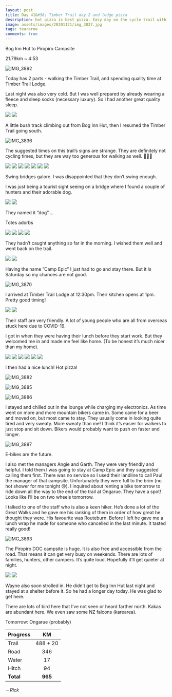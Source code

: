 ```yaml
---
layout: post
title: Day 41&#58; Timber Trail day 2 and lodge pizza
description: hot pizza is best pizza. Easy day on the cycle trail with lots of time spent chilling in a lodge
image: assets/images/20201121/img_3837.jpg
tags: teararoa
comments: true
---
```


Bog Inn Hut to Piropiro Campsite

21.79km ~ 4:53

![IMG_3892](/assets/images/20201121/img_3892.jpg)

Today has 2 parts - walking the Timber Trail, and spending quality time at Timber Trail Lodge.

Last night was also very cold. But I was well prepared by already wearing a fleece and sleep socks (necessary luxury). So I had another great quality sleep. 

<div class="gallery" data-columns="2">
  <img src="/assets/images/20201121/img_3834.jpg">
  <img src="/assets/images/20201121/img_3835.jpg">
</div>

A little bush track climbing out from Bog Inn Hut, then I resumed the Timber Trail going south. 

![IMG_3836](/assets/images/20201121/img_3836.jpg)

The suggested times on this trail’s signs are strange. They are definitely not cycling times, but they are way too generous for walking as well. 🤷🏻‍♂️

<div class="gallery" data-columns="2">
  <img src="/assets/images/20201121/img_3837.jpg">
  <img src="/assets/images/20201121/img_3838.jpg">
  <img src="/assets/images/20201121/img_3841.jpg">
  <img src="/assets/images/20201121/img_3842.jpg">
  <img src="/assets/images/20201121/img_3843.jpg">
  <img src="/assets/images/20201121/img_3845.jpg">
  <img src="/assets/images/20201121/img_3846.jpg">
</div>

Swing bridges galore. I was disappointed that they don’t swing enough. 

I was just being a tourist sight seeing on a bridge where I found a couple of hunters and their adorable dog. 

<div class="gallery" data-columns="2">
  <img src="/assets/images/20201121/img_3858.jpg">
  <img src="/assets/images/20201121/img_3859.jpg">
</div>

They named it “dog”....

Totes adorbs

<div class="gallery" data-columns="2">
  <img src="/assets/images/20201121/img_3860.jpg">
  <img src="/assets/images/20201121/img_3861.jpg">
  <img src="/assets/images/20201121/img_3862.jpg">
  <img src="/assets/images/20201121/img_3863.jpg">
</div>

They hadn’t caught anything so far in the morning. I wished them well and went back on the trail. 

<div class="gallery" data-columns="2">
  <img src="/assets/images/20201121/img_3868.jpg">
  <img src="/assets/images/20201121/img_3869.jpg">
</div>

Having the name ”Camp Epic” I just had to go and stay there. But it _is_ Saturday so my chances are not good. 

![IMG_3870](/assets/images/20201121/img_3870.jpg)

I arrived at Timber Trail Lodge at 12:30pm. Their kitchen opens at 1pm. Pretty good timing!

<div class="gallery" data-columns="2">
  <img src="/assets/images/20201121/img_3872.jpg">
  <img src="/assets/images/20201121/img_3873.jpg">
</div>

Their staff are very friendly. A lot of young people who are all from overseas stuck here due to COVID-19.

I got in when they were having their lunch before they start work. But they welcomed me in and made me feel like home. (To be honest it’s much nicer than my home). 

<div class="gallery" data-columns="2">
  <img src="/assets/images/20201121/img_3874.jpg">
  <img src="/assets/images/20201121/img_3875.jpg">
  <img src="/assets/images/20201121/img_3876.jpg">
  <img src="/assets/images/20201121/img_3877.jpg">
  <img src="/assets/images/20201121/img_3879.jpg">
  <img src="/assets/images/20201121/img_3880.jpg">
</div>

I then had a nice lunch! Hot pizza!

![IMG_3882](/assets/images/20201121/img_3882.jpg)

![IMG_3885](/assets/images/20201121/img_3885.jpg)

![IMG_3886](/assets/images/20201121/img_3886.jpg)

I stayed and chilled out in the lounge while charging my electronics. As time went on more and more mountain bikers came in. Some came for a beer and moved on, but most came to stay. They usually come in looking quite tired and very sweaty. More sweaty than me! I think it’s easier for walkers to just stop and sit down. Bikers would probably want to push on faster and longer. 

![IMG_3887](/assets/images/20201121/img_3887.jpg)

E-bikes are the future. 

I also met the managers Angie and Garth. They were very friendly and helpful. I told them I was going to stay at Camp Epic and they suggested calling them first. There was no service so I used their landline to call Paul the manager of that campsite. Unfortunately they were full to the brim (no hot shower for me tonight 😢). I inquired about renting a bike tomorrow to ride down all the way to the end of the trail at Ongarue. They have a spot! Looks like I’ll be on two wheels tomorrow.

I talked to one of the staff who is also a keen hiker. He’s done a lot of the Great Walks and he gave me his ranking of them in order of how great he thought they were. His favourite was Routeburn. Before I left he gave me a lunch wrap he made for someone who cancelled in the last minute. It tasted really good!

![IMG_3893](/assets/images/20201121/img_3893.jpg)

The Piropiro DOC campsite is huge. It is also free and accessible from the road. That means it can get very busy on weekends. There are lots of families, hunters, other campers. It’s quite loud. Hopefully it’ll get quieter at night. 

<div class="gallery" data-columns="2">
  <img src="/assets/images/20201121/img_3890.jpg">
  <img src="/assets/images/20201121/img_3894.jpg">
</div>

Wayne also soon strolled in. He didn’t get to Bog Inn Hut last night and stayed at a shelter before it. So he had a longer day today. He was glad to get here.

There are lots of bird here that I’ve not seen or heard farther north. Kakas are abundant here. We even saw some NZ falcons (karearea).

Tomorrow: Ongarue (probably)

| Progress | KM |
| ---- |:----:|
| Trail | 488 + 20 |
| Road | 346 |
| Water | 17 |
| Hitch | 94 |
| **Total** | **965** |

－_Rick_